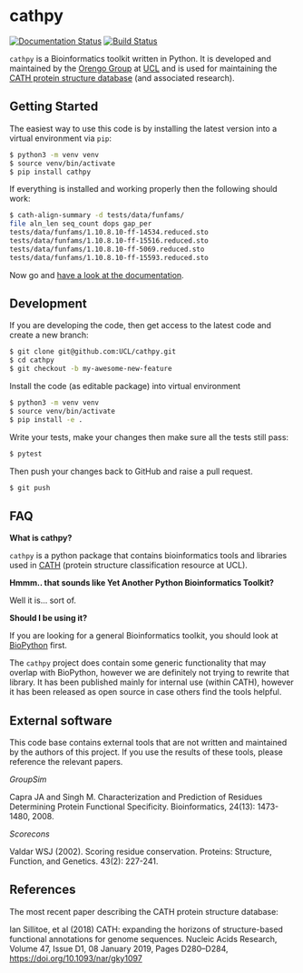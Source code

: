 # cathpy

[![Documentation Status](https://readthedocs.org/projects/cathpy/badge/?version=latest)](https://cathpy.readthedocs.io/en/latest/?badge=latest)
[![Build Status](https://travis-ci.com/UCL/cathpy.svg?branch=master)](https://travis-ci.com/UCL/cathpy)

`cathpy` is a Bioinformatics toolkit written in Python. It is developed and maintained by the
[Orengo Group](http://orengogroup.info/) at [UCL](https://www.ucl.ac.uk/orengo-group/) and is used for maintaining the [CATH protein structure database](http://www.cathdb.info) (and associated research).


## Getting Started

The easiest way to use this code is by installing the latest version into a virtual environment via `pip`:

```sh
$ python3 -m venv venv
$ source venv/bin/activate
$ pip install cathpy
```

If everything is installed and working properly then the following should work:

```sh
$ cath-align-summary -d tests/data/funfams/
file aln_len seq_count dops gap_per
tests/data/funfams/1.10.8.10-ff-14534.reduced.sto                          69     51  61.53  12.53
tests/data/funfams/1.10.8.10-ff-15516.reduced.sto                          66    429 100.00  13.04
tests/data/funfams/1.10.8.10-ff-5069.reduced.sto                           59     14   7.81   3.15
tests/data/funfams/1.10.8.10-ff-15593.reduced.sto                          63    203  95.88  17.70
```

Now go and [have a look at the documentation](https://cathpy.readthedocs.io/en/latest/).


## Development

If you are developing the code, then get access to the latest code and create a new branch:

```sh
$ git clone git@github.com:UCL/cathpy.git
$ cd cathpy
$ git checkout -b my-awesome-new-feature
```

Install the code (as editable package) into virtual environment

```sh
$ python3 -m venv venv
$ source venv/bin/activate
$ pip install -e .
```

Write your tests, make your changes then make sure all the tests still pass:

```sh
$ pytest
```

Then push your changes back to GitHub and raise a pull request.

```sh
$ git push
```

## FAQ

**What is cathpy?**

`cathpy` is a python package that contains bioinformatics tools and libraries
used in [CATH](http://cathdb.info) (protein structure classification resource at UCL).

**Hmmm.. that sounds like Yet Another Python Bioinformatics Toolkit?**

Well it is... sort of.

**Should I be using it?**

If you are looking for a general Bioinformatics toolkit, you should look at [BioPython](https://biopython.org/) first.

The `cathpy` project does contain some generic functionality that may overlap with BioPython,
however we are definitely not trying to rewrite that library. It has been published mainly for 
internal use (within CATH), however it has been released as open source in case others find the tools helpful.

## External software

This code base contains external tools that are not written and maintained by the authors
of this project. If you use the results of these tools, please reference the relevant papers.

*GroupSim*

Capra JA and Singh M. Characterization and Prediction of Residues Determining 
Protein Functional Specificity. Bioinformatics, 24(13): 1473-1480, 2008.

*Scorecons*

Valdar WSJ (2002). Scoring residue conservation. Proteins: Structure, Function, 
and Genetics. 43(2): 227-241.

## References

The most recent paper describing the CATH protein structure database:

Ian Sillitoe, et al (2018) CATH: expanding the horizons of structure-based functional annotations for genome sequences.
Nucleic Acids Research, Volume 47, Issue D1, 08 January 2019, Pages D280–D284, https://doi.org/10.1093/nar/gky1097
